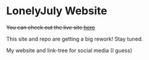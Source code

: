 # LonelyJuly Website
~~You can check out the live site [here](https://lonelyjuly.online)~~

This site and repo are getting a big rework! Stay tuned.

My website and link-tree for social media (I guess)
